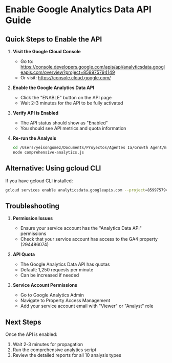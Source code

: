 # Enable Google Analytics Data API Guide

## Quick Steps to Enable the API

1. **Visit the Google Cloud Console**
   - Go to: https://console.developers.google.com/apis/api/analyticsdata.googleapis.com/overview?project=859975794149
   - Or visit: https://console.cloud.google.com/

2. **Enable the Google Analytics Data API**
   - Click the "ENABLE" button on the API page
   - Wait 2-3 minutes for the API to be fully activated

3. **Verify API is Enabled**
   - The API status should show as "Enabled"
   - You should see API metrics and quota information

4. **Re-run the Analysis**
   ```bash
   cd /Users/yeisongomez/Documents/Proyectos/Agentes Ia/Growth Agent/mcp-google-analytics
   node comprehensive-analytics.js
   ```

## Alternative: Using gcloud CLI

If you have gcloud CLI installed:
```bash
gcloud services enable analyticsdata.googleapis.com --project=859975794149
```

## Troubleshooting

1. **Permission Issues**
   - Ensure your service account has the "Analytics Data API" permissions
   - Check that your service account has access to the GA4 property (294486074)

2. **API Quota**
   - The Google Analytics Data API has quotas
   - Default: 1,250 requests per minute
   - Can be increased if needed

3. **Service Account Permissions**
   - Go to Google Analytics Admin
   - Navigate to Property Access Management
   - Add your service account email with "Viewer" or "Analyst" role

## Next Steps

Once the API is enabled:
1. Wait 2-3 minutes for propagation
2. Run the comprehensive analytics script
3. Review the detailed reports for all 10 analysis types